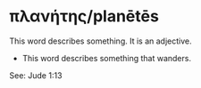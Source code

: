 # πλανήτης/planētēs

This word describes something. It is an adjective.

* This word describes something that wanders.

See: Jude 1:13
